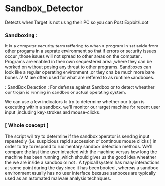 # Sandbox_Detector
Detects when Target is not using their PC  so you can Post Exploit/Loot
### Sandboxing :

It is a computer security term reffering to when a program in set aside from other progams in a seprate environment so that if errors or security issues occur ,those issues will not spread to other areas on the computer .
Programs are enabled in their own sequestered area ,where they can be worked on without posing any threat to other programs.
    Sandboxes can look like a regular operating environment ,or they cna be much more bare bones .V M are often used for what are reffered to as runtime sandboxes.

: SandBox Detection : For defense against Sandbox or to detect wheather our trojan is running in sandbox or actual operating system.

We can use a few indicators to try to determine whether our trojan is executing within a sandbox. we'll monitor our target machine for recent user input ,including key-strokes and mouse-clicks.

### [ Whole concept ] 
The script will try to determine if the sandbox operator is sending input repeatedly (i.e. suspicious rapid succession of continous mouse clicks ) in order to try to respond to rudimentary sandbox detection methods. We'll compare the last time user intracted with the machine versus how long the machine has been running ,which should gives us the good idea wheather the we are inside a sandbox or not . A typicall system has many interactions at some point during the day since it has been booted , whereas a sandbox environment usually has no user interface because sanboxes are typically used as an automated malware analysis techniques.
